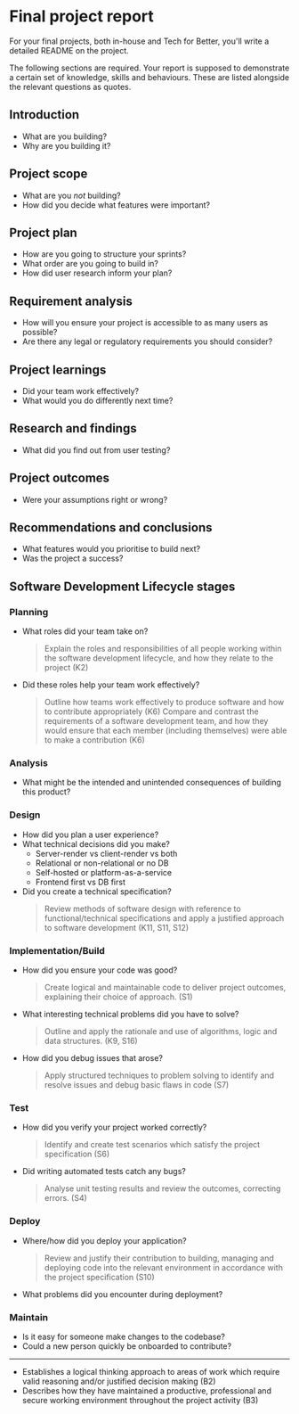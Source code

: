 # Final project report

For your final projects, both in-house and Tech for Better, you'll write a detailed README on the project.

The following sections are required. Your report is supposed to demonstrate a certain set of knowledge, skills and behaviours. These are listed alongside the relevant questions as quotes.

## Introduction

- What are you building?
- Why are you building it?

## Project scope

- What are you _not_ building?
- How did you decide what features were important?

## Project plan

- How are you going to structure your sprints?
- What order are you going to build in?
- How did user research inform your plan?

## Requirement analysis

- How will you ensure your project is accessible to as many users as possible?
- Are there any legal or regulatory requirements you should consider?

## Project learnings

- Did your team work effectively?
- What would you do differently next time?

## Research and findings

- What did you find out from user testing?

## Project outcomes

- Were your assumptions right or wrong?

## Recommendations and conclusions

- What features would you prioritise to build next?
- Was the project a success?

## Software Development Lifecycle stages

### Planning

- What roles did your team take on?
  > Explain the roles and responsibilities of all people working within the software development lifecycle, and how they relate to the project (K2)
- Did these roles help your team work effectively?
  > Outline how teams work effectively to produce software and how to contribute appropriately (K6)
  > Compare and contrast the requirements of a software development team, and how they would ensure that each member (including themselves) were able to make a contribution (K6)

### Analysis

- What might be the intended and unintended consequences of building this product?

### Design

- How did you plan a user experience?
- What technical decisions did you make?
  - Server-render vs client-render vs both
  - Relational or non-relational or no DB
  - Self-hosted or platform-as-a-service
  - Frontend first vs DB first
- Did you create a technical specification?
  > Review methods of software design with reference to functional/technical specifications and apply a justified approach to software development (K11, S11, S12)

### Implementation/Build

- How did you ensure your code was good?
  > Create logical and maintainable code to deliver project outcomes, explaining their choice of approach. (S1)
- What interesting technical problems did you have to solve?
  > Outline and apply the rationale and use of algorithms, logic and data structures. (K9, S16)
- How did you debug issues that arose?
  > Apply structured techniques to problem solving to identify and resolve issues and debug basic flaws in code (S7)

### Test

- How did you verify your project worked correctly?
  > Identify and create test scenarios which satisfy the project specification (S6)
- Did writing automated tests catch any bugs?
  > Analyse unit testing results and review the outcomes, correcting errors. (S4)

### Deploy

- Where/how did you deploy your application?
  > Review and justify their contribution to building, managing and deploying code into the relevant environment in accordance with the project specification (S10)
- What problems did you encounter during deployment?

### Maintain

- Is it easy for someone make changes to the codebase?
- Could a new person quickly be onboarded to contribute?

---

- Establishes a logical thinking approach to areas of work which require valid reasoning and/or justified decision making (B2)
- Describes how they have maintained a productive, professional and secure working environment throughout the project activity (B3)
